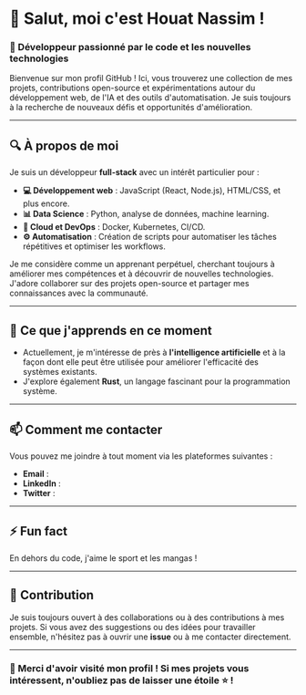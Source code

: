# 👋 Salut, moi c'est Houat Nassim !

### 🚀 Développeur passionné par le code et les nouvelles technologies

Bienvenue sur mon profil GitHub ! Ici, vous trouverez une collection de mes projets, contributions open-source et expérimentations autour du développement web, de l'IA et des outils d'automatisation. Je suis toujours à la recherche de nouveaux défis et opportunités d'amélioration.

---

## 🔍 À propos de moi

Je suis un développeur **full-stack** avec un intérêt particulier pour :

- **💻 Développement web** : JavaScript (React, Node.js), HTML/CSS, et plus encore.
- **📊 Data Science** : Python, analyse de données, machine learning.
- **🚀 Cloud et DevOps** : Docker, Kubernetes, CI/CD.
- **⚙️ Automatisation** : Création de scripts pour automatiser les tâches répétitives et optimiser les workflows.

Je me considère comme un apprenant perpétuel, cherchant toujours à améliorer mes compétences et à découvrir de nouvelles technologies. J'adore collaborer sur des projets open-source et partager mes connaissances avec la communauté.

---

## 🌱 Ce que j'apprends en ce moment

- Actuellement, je m'intéresse de près à **l'intelligence artificielle** et à la façon dont elle peut être utilisée pour améliorer l'efficacité des systèmes existants.
- J'explore également **Rust**, un langage fascinant pour la programmation système.


---

## 📫 Comment me contacter

Vous pouvez me joindre à tout moment via les plateformes suivantes :

- **Email** : 
- **LinkedIn** : 
- **Twitter** : 

---

## ⚡ Fun fact

En dehors du code, j'aime le sport et les mangas !

---

## 🤝 Contribution

Je suis toujours ouvert à des collaborations ou à des contributions à mes projets. Si vous avez des suggestions ou des idées pour travailler ensemble, n'hésitez pas à ouvrir une **issue** ou à me contacter directement.

---

### 🌟 Merci d'avoir visité mon profil ! Si mes projets vous intéressent, n'oubliez pas de laisser une étoile ⭐️ !
